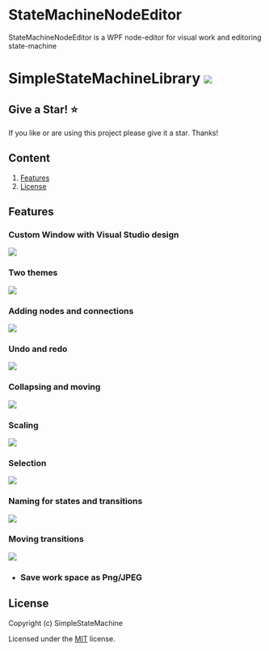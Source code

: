 # StateMachineNodeEditor
 StateMachineNodeEditor is a WPF node-editor for visual work and editoring  state-machine

 # SimpleStateMachineLibrary [![](https://img.shields.io/badge/version-1.0-blue)](https://github.com/SimpleStateMachine/SimpleStateMachineNodeEditor/releases/tag/v1.0)
 ## Give a Star! :star:
If you like or are using this project please give it a star. Thanks!

## Сontent
1. [Features](#Features)
2. [License](#License)

## Features
### Custom Window with Visual Studio design
![](https://github.com/SimpleStateMachine/SimpleStateMachineNodeEditor/blob/gh-pages/img/Custom%20window.jpg)
### Two themes
![](https://github.com/SimpleStateMachine/SimpleStateMachineNodeEditor/blob/gh-pages/img/Themes.jpg)
### Adding nodes and connections
![](https://github.com/SimpleStateMachine/SimpleStateMachineNodeEditor/blob/gh-pages/img/adding.gif)
### Undo and redo
![](https://github.com/SimpleStateMachine/SimpleStateMachineNodeEditor/blob/gh-pages/img/undo%20and%20redo.gif)
### Collapsing and  moving
![](https://github.com/SimpleStateMachine/SimpleStateMachineNodeEditor/blob/gh-pages/img/collapsing%20and%20%20moving.gif)
### Scaling
![](https://github.com/SimpleStateMachine/SimpleStateMachineNodeEditor/blob/gh-pages/img/scaling.gif)
### Selection
![](https://github.com/SimpleStateMachine/SimpleStateMachineNodeEditor/blob/gh-pages/img/selection.gif)
### Naming for states and transitions
![](https://github.com/SimpleStateMachine/SimpleStateMachineNodeEditor/blob/gh-pages/img/naming%20for%20states%20and%20transitions.gif)
### Moving transitions
![](https://github.com/SimpleStateMachine/SimpleStateMachineNodeEditor/blob/gh-pages/img/moving%20transitions.gif)
* ### Save work space as Png/JPEG
## License

Copyright (c) SimpleStateMachine

Licensed under the [MIT](LICENSE) license.
